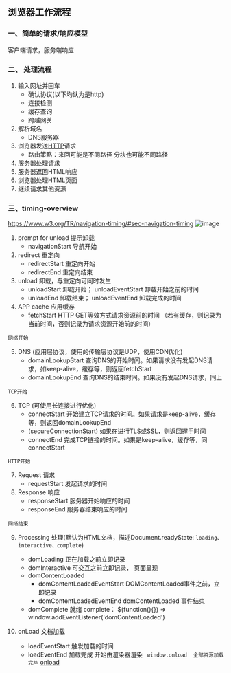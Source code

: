 ## 浏览器工作流程

### 一、简单的请求/响应模型
客户端请求，服务端响应

### 二、 处理流程
1. 输⼊⽹址并回车
    - 确认协议(以下均认为是http)
    - 连接检测
    - 缓存查询
    - 跨越网关
2. 解析域名
    - DNS服务器
3. 浏览器发送[HTTP](../protocol/http.md)请求
    - 路由策略：来回可能是不同路径 分块也可能不同路径
4. 服务器处理请求
5. 服务器返回HTML响应
6. 浏览器处理HTML页⾯
7. 继续请求其他资源


### 三、timing-overview
https://www.w3.org/TR/navigation-timing/#sec-navigation-timing
![image](https://www.w3.org/TR/navigation-timing/timing-overview.png)


1. prompt for unload 提示卸载
    - navigationStart 导航开始
2. redirect 重定向
    - redirectStart 重定向开始
    - redirectEnd 重定向结束
3. unload 卸载，与重定向可同时发生
    - unloadStart 卸载开始； unloadEventStart 卸载开始之前的时间
    - unloadEnd 卸载结束； unloadEventEnd 卸载完成的时间
4. APP cache 应用缓存
    - fetchStart HTTP GET等效方式请求资源前的时间 （若有缓存，则记录为当前时间，否则记录为请求资源开始前的时间）

```网络开始```

5. DNS (应用层协议，使用的传输层协议是UDP，使用CDN优化)
    - domainLookupStart 查询DNS的开始时间。如果请求没有发起DNS请求，如keep-alive，缓存等，则返回fetchStart
    - domainLookupEnd 查询DNS的结束时间。如果没有发起DNS请求，同上

```TCP开始```

6. TCP (可使用长连接进行优化)
    - connectStart 开始建立TCP请求的时间。如果请求是keep-alive，缓存等，则返回domainLookupEnd
    - (secureConnectionStart) 如果在进行TLS或SSL，则返回握手时间
    - connectEnd 完成TCP链接的时间。如果是keep-alive，缓存等，同connectStart

```HTTP开始```

7. Request 请求
    - requestStart 发起请求的时间
8. Response 响应
    - responseStart 服务器开始响应的时间
    - responseEnd 服务器结束响应的时间

```网络结束```

9. Processing 处理(默认为HTML文档，描述Document.readyState: ``` loading、interactive、complete ```)
    - domLoading 正在加载之前立即记录
    - domInteractive 可交互之前立即记录， 页面呈现
    - domContentLoaded 
        - domContentLoadedEventStart DOMContentLoaded事件之前，立即记录
        - domContentLoadedEventEnd  domContentLoaded 事件结束
    - domComplete 就绪 complete： $(function(){}) => window.addEventListener('domContentLoaded')

10. onLoad 文档加载
    - loadEventStart 触发加载的时间
    - loadEventEnd 加载完成 开始由渲染器渲染 ``` window.onload  全部资源加载完毕```
[onload](./index.html)



